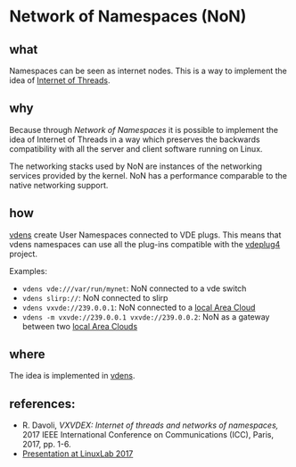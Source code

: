 Network of Namespaces (NoN)
====

what
----
Namespaces can be seen as internet nodes. This is a way to implement the idea of [Internet of Threads](ioth.md).

why
----
Because through _Network of Namespaces_ it is possible to implement the idea of Internet of Threads 
in a way which preserves the backwards compatibility with all the server and client software running on Linux.

The networking stacks used by NoN are instances of the networking services provided by the kernel.
NoN has a performance comparable to the native networking support.


how
----
[vdens](https://github.com/rd235/vdens) create User Namespaces connected to VDE plugs.
This means that vdens namespaces can use all the plug-ins compatible with the
[vdeplug4](https://github.com/rd235/vdeplug4) project.

Examples:

* `vdens vde:///var/run/mynet`: NoN connected to a vde switch
* `vdens slirp://`: NoN connected to slirp
* `vdens vxvde://239.0.0.1`: NoN connected to a [local Area Cloud](lac.md)
* `vdens -m vxvde://239.0.0.1 vxvde://239.0.0.2`: NoN as a gateway between two [local Area Clouds](lac.md)

where
----
The idea is implemented in [vdens](https://github.com/rd235/vdens).

references:
----

* R. Davoli, _VXVDEX: Internet of threads and networks of namespaces,_ 2017 IEEE International Conference on Communications (ICC), Paris, 2017, pp. 1-6.
* [Presentation at LinuxLab 2017](https://2017.linux-lab.it/talks/network_of_namespaces_and_layer_2_local_area_clouds_2017-12-06)
